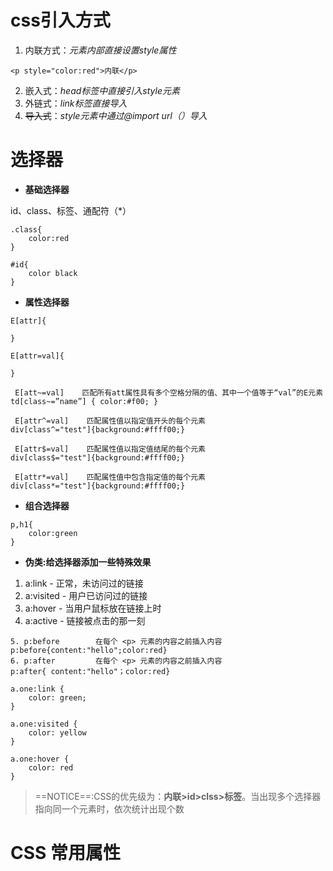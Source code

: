 # css引入方式
1. 内联方式：*元素内部直接设置style属性*

```
<p style="color:red">内联</p>
```

2. 嵌入式：*head标签中直接引入style元素*
3. 外链式：*link标签直接导入*
4. ~~导入式~~：*style元素中通过@import url（）导入*
# 选择器
- **基础选择器**

id、class、标签、通配符（*）
```
.class{
    color:red
}

#id{
    color black
}
```
- **属性选择器**
```
E[attr]{
    
}

E[attr=val]{
    
}
 
 E[att~=val]    匹配所有att属性具有多个空格分隔的值、其中一个值等于“val”的E元素      td[class~=”name”] { color:#f00; }

 E[attr^=val]    匹配属性值以指定值开头的每个元素                     div[class^="test"]{background:#ffff00;}

 E[attr$=val]    匹配属性值以指定值结尾的每个元素                     div[class$="test"]{background:#ffff00;}

 E[attr*=val]    匹配属性值中包含指定值的每个元素                     div[class*="test"]{background:#ffff00;}
```
- **组合选择器**

```
p,h1{
    color:green
}
```
- **伪类:给选择器添加一些特殊效果**
1. a:link - 正常，未访问过的链接
2. a:visited - 用户已访问过的链接
3. a:hover - 当用户鼠标放在链接上时
4. a:active - 链接被点击的那一刻
```
5. p:before        在每个 <p> 元素的内容之前插入内容                    p:before{content:"hello";color:red}
6. p:after         在每个 <p> 元素的内容之前插入内容                    p:after{ content:"hello"；color:red}
```

```
a.one:link {
    color: green;
}

a.one:visited {
    color: yellow
}

a.one:hover {
    color: red
}
```
> ==NOTICE==:CSS的优先级为：**内联>id>clss>标签**。当出现多个选择器指向同一个元素时，依次统计出现个数
# CSS 常用属性